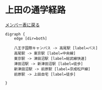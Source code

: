 # 上田の通学経路

[メンバー表に戻る](member.md#メンバー表)

```graphviz
digraph {
    edge [dir=both]

    八王子国際キャンパス -> 高尾駅 [label=バス]
    高尾駅 -> 東京駅 [label=中央線]
    東京駅 -> 津田沼駅 [label=総武線快速]
    津田沼駅 -> 新津田沼駅 [label=徒歩]
    新津田沼駅 -> 前原駅 [label=京成松戸線]
    前原駅 -> 上田自宅 [label=徒歩]

}
```
